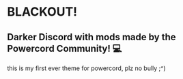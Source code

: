 # BLACKOUT!

## Darker Discord with mods made by the Powercord Community! 💻



this is my first ever theme for powercord, plz no bully ;^)
